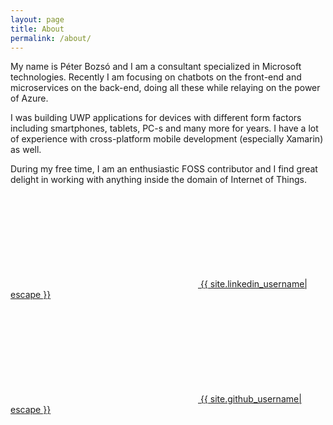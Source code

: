 ```yaml
---
layout: page
title: About
permalink: /about/
---
```


My name is Péter Bozsó and I am a consultant specialized in Microsoft technologies.
Recently I am focusing on chatbots on the front-end and microservices on the back-end, doing all these while relaying on the power of Azure.

I was building UWP applications for devices with different form factors including smartphones, tablets, PC-s and many more for years. I have a lot of experience with cross-platform mobile development (especially Xamarin) as well.

During my free time, I am an enthusiastic FOSS contributor and I find great delight in working with anything inside the domain of Internet of Things.

<a target="_blank" href="https://www.linkedin.com/in/{{ site.linkedin_username| cgi_escape | escape }}"><svg class="svg-icon"><use xlink:href="{{ '/assets/minima-social-icons.svg#linkedin' | relative_url }}"></use></svg> <span class="username">{{ site.linkedin_username| escape }}</span></a>

<a target="_blank" href="https://github.com/{{ site.github_username| cgi_escape | escape }}"><svg class="svg-icon"><use xlink:href="{{ '/assets/minima-social-icons.svg#github' | relative_url }}"></use></svg> <span class="username">{{ site.github_username| escape }}</span></a>
